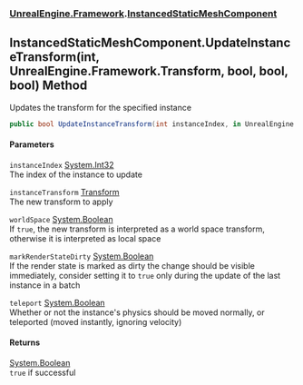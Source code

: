 ### [UnrealEngine.Framework](./UnrealEngine-Framework.md 'UnrealEngine.Framework').[InstancedStaticMeshComponent](./UnrealEngine-Framework-InstancedStaticMeshComponent.md 'UnrealEngine.Framework.InstancedStaticMeshComponent')
## InstancedStaticMeshComponent.UpdateInstanceTransform(int, UnrealEngine.Framework.Transform, bool, bool, bool) Method
Updates the transform for the specified instance  
```csharp
public bool UpdateInstanceTransform(int instanceIndex, in UnrealEngine.Framework.Transform instanceTransform, bool worldSpace=false, bool markRenderStateDirty=false, bool teleport=false);
```
#### Parameters
<a name='UnrealEngine-Framework-InstancedStaticMeshComponent-UpdateInstanceTransform(int_UnrealEngine-Framework-Transform_bool_bool_bool)-instanceIndex'></a>
`instanceIndex` [System.Int32](https://docs.microsoft.com/en-us/dotnet/api/System.Int32 'System.Int32')  
The index of the instance to update  
  
<a name='UnrealEngine-Framework-InstancedStaticMeshComponent-UpdateInstanceTransform(int_UnrealEngine-Framework-Transform_bool_bool_bool)-instanceTransform'></a>
`instanceTransform` [Transform](./UnrealEngine-Framework-Transform.md 'UnrealEngine.Framework.Transform')  
The new transform to apply  
  
<a name='UnrealEngine-Framework-InstancedStaticMeshComponent-UpdateInstanceTransform(int_UnrealEngine-Framework-Transform_bool_bool_bool)-worldSpace'></a>
`worldSpace` [System.Boolean](https://docs.microsoft.com/en-us/dotnet/api/System.Boolean 'System.Boolean')  
If `true`, the new transform is interpreted as a world space transform, otherwise it is interpreted as local space  
  
<a name='UnrealEngine-Framework-InstancedStaticMeshComponent-UpdateInstanceTransform(int_UnrealEngine-Framework-Transform_bool_bool_bool)-markRenderStateDirty'></a>
`markRenderStateDirty` [System.Boolean](https://docs.microsoft.com/en-us/dotnet/api/System.Boolean 'System.Boolean')  
If the render state is marked as dirty the change should be visible immediately, consider setting it to `true` only during the update of the last instance in a batch  
  
<a name='UnrealEngine-Framework-InstancedStaticMeshComponent-UpdateInstanceTransform(int_UnrealEngine-Framework-Transform_bool_bool_bool)-teleport'></a>
`teleport` [System.Boolean](https://docs.microsoft.com/en-us/dotnet/api/System.Boolean 'System.Boolean')  
Whether or not the instance's physics should be moved normally, or teleported (moved instantly, ignoring velocity)  
  
#### Returns
[System.Boolean](https://docs.microsoft.com/en-us/dotnet/api/System.Boolean 'System.Boolean')  
`true` if successful  

